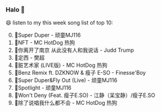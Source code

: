 

### Halo 👋

😄 listen to my this week song list of top 10:

0. 🌈Super Duper - 顽童MJ116
1. 🌈NFT - MC HotDog 热狗
2. 🌈你离开了南京 从此没有人和我说话 - Judd Trump
3. 🌈定西 - 樊超
4. 🌈脏艺术家 (LIVE版) - MC HotDog 热狗
5. 🌈Benz Remix ft. DZKNOW & 瘦子 E-SO - Finesse'Boy
6. 🌈Super Duper&Fly Out (Live) - 顽童MJ116
7. 🌈Spotlight - 顽童MJ116
8. 🌈Won't Deny (Feat. 瘦子E.SO) - 江静（呆宝静）/瘦子E.SO
9. 🌈除了说唱我什么都不会 - MC HotDog 热狗

